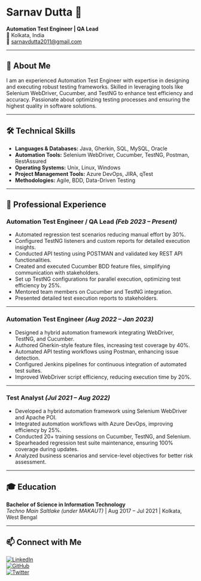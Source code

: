# Sarnav Dutta 👋

**Automation Test Engineer | QA Lead**  
📍 Kolkata, India  
📧 [sarnavdutta2011@gmail.com](mailto:sarnavdutta2011@gmail.com)

---

## 🚀 About Me

I am an experienced Automation Test Engineer with expertise in designing and executing robust testing frameworks. Skilled in leveraging tools like Selenium WebDriver, Cucumber, and TestNG to enhance test efficiency and accuracy. Passionate about optimizing testing processes and ensuring the highest quality in software solutions.

---

## 🛠️ Technical Skills

- **Languages & Databases:** Java, Gherkin, SQL, MySQL, Oracle  
- **Automation Tools:** Selenium WebDriver, Cucumber, TestNG, Postman, RestAssured  
- **Operating Systems:** Unix, Linux, Windows  
- **Project Management Tools:** Azure DevOps, JIRA, qTest  
- **Methodologies:** Agile, BDD, Data-Driven Testing  

---

## 💼 Professional Experience

### **Automation Test Engineer / QA Lead** *(Feb 2023 – Present)*  
- Automated regression test scenarios reducing manual effort by 30%.  
- Configured TestNG listeners and custom reports for detailed execution insights.  
- Conducted API testing using POSTMAN and validated key REST API functionalities.  
- Created and executed Cucumber BDD feature files, simplifying communication with stakeholders.  
- Set up TestNG configurations for parallel execution, optimizing test efficiency by 25%.  
- Mentored team members on Cucumber and TestNG integration.  
- Presented detailed test execution reports to stakeholders.

---

### **Automation Test Engineer** *(Aug 2022 – Jan 2023)*  
- Designed a hybrid automation framework integrating WebDriver, TestNG, and Cucumber.  
- Authored Gherkin-style feature files, increasing test coverage by 40%.  
- Automated API testing workflows using Postman, enhancing issue detection.  
- Configured Jenkins pipelines for continuous integration of automated test suites.  
- Improved WebDriver script efficiency, reducing execution time by 20%.

---

### **Test Analyst** *(Jul 2021 – Aug 2022)*  
- Developed a hybrid automation framework using Selenium WebDriver and Apache POI.  
- Integrated automation workflows with Azure DevOps, improving efficiency by 25%.  
- Conducted 20+ training sessions on Cucumber, TestNG, and Selenium.  
- Spearheaded regression test suite maintenance, ensuring 100% coverage during updates.  
- Analyzed business scenarios and service-level objectives for better risk assessment.

---

## 🎓 Education

**Bachelor of Science in Information Technology**  
*Techno Main Saltlake (under MAKAUT)* | Aug 2017 – Jul 2021 | Kolkata, West Bengal  

---

## 📫 Connect with Me

[![LinkedIn](https://img.shields.io/badge/-LinkedIn-blue?style=flat-square&logo=linkedin)](https://linkedin.com/in/sarnav-dutta-786729b5)  
[![GitHub](https://img.shields.io/badge/-GitHub-black?style=flat-square&logo=github)](https://github.com/sarnav98)  
[![Twitter](https://img.shields.io/badge/-Twitter-blue?style=flat-square&logo=twitter)](https://twitter.com/sarnav98)  
